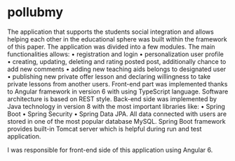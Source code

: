 # pollubmy
The application that supports the students social integration and allows helping each other in the educational sphere was built within the framework of this paper. The application was divided into a few modules.
The main functionalities allows:
•	registration and login
•	personalization user profile
•	creating, updating, deleting and rating posted post,  additionally chance to add new comments
•	adding new teaching aids belongs to designated user
•	publishing new private offer lesson and declaring willingness to take private lessons from another users.
	Front-end part was implemented thanks to Angular framework in version 6 with using TypeScript language. Software architecture is based on REST style.
	Back-end side was implemented by Java technology in version 8 with the most important libraries like:
•	Spring Boot
•	Spring Security
•	Spring Data JPA.
	All data connected  with users are stored in one of the most popular database MySQL. Spring Boot framework provides built-in Tomcat server which is helpful during run and test application.

I was responsible for front-end side of this application using Angular 6.
